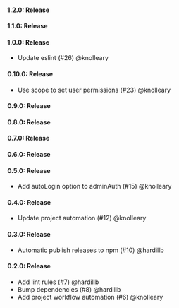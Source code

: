 #### 1.2.0: Release


#### 1.1.0: Release


#### 1.0.0: Release

 - Update eslint (#26) @knolleary

#### 0.10.0: Release

 - Use scope to set user permissions (#23) @knolleary

#### 0.9.0: Release


#### 0.8.0: Release


#### 0.7.0: Release


#### 0.6.0: Release


#### 0.5.0: Release

 - Add autoLogin option to adminAuth (#15) @knolleary

#### 0.4.0: Release

 - Update project automation (#12) @knolleary

#### 0.3.0: Release

 - Automatic publish releases to npm (#10) @hardillb

#### 0.2.0: Release

 - Add lint rules (#7) @hardillb
 - Bump dependencies (#8) @hardillb
 - Add project workflow automation (#6) @knolleary
